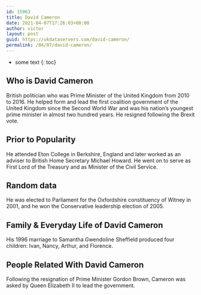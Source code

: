 ```yaml
---
id: 15963
title: David Cameron
date: 2021-04-07T17:26:03+00:00
author: victor
layout: post
guid: https://ukdataservers.com/david-cameron/
permalink: /04/07/david-cameron/
---
```


* some text
{: toc}


## Who is David Cameron



British politician who was Prime Minister of the United Kingdom from 2010 to 2016. He helped form and lead the first coalition government of the United Kingdom since the Second World War and was his nation&#8217;s youngest prime minister in almost two hundred years. He resigned following the Brexit vote.

                
                
                
## Prior to Popularity



He attended Eton College in Berkshire, England and later worked as an adviser to British Home Secretary Michael Howard. He went on to serve as First Lord of the Treasury and as Minister of the Civil Service.

                
                
                
## Random data



He was elected to Parliament for the Oxfordshire constituency of Witney in 2001, and he won the Conservative leadership election of 2005.

                
                
                
## Family & Everyday Life of David Cameron



His 1996 marriage to Samantha Gwendoline Sheffield produced four children: Ivan, Nancy, Arthur, and Florence.

                
                
                
## People Related With David Cameron



Following the resignation of Prime Minister Gordon Brown, Cameron was asked by Queen Elizabeth II to lead the government.

                
              
            
          
          
          